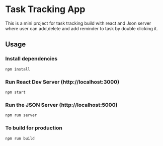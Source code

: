 # Task Tracking App

This is a mini project for task tracking build with react and Json server where user can add,delete and add reminder to task by double clicking it.

## Usage

### Install dependencies

```
npm install
```

### Run React Dev Server (http://localhost:3000)

```
npm start
```

### Run the JSON Server (http://localhost:5000)

```
npm run server
```

### To build for production

```
npm run build
```
